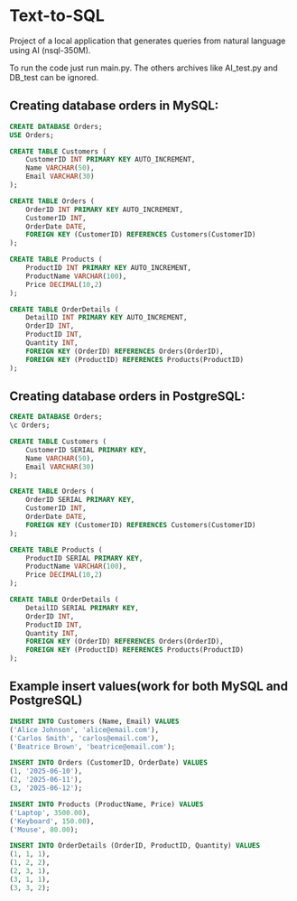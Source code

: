 # Text-to-SQL

Project of a local application that generates queries from natural language using AI (nsql-350M).

To run the code just run main.py. The others archives like AI_test.py and DB_test can be ignored.

## Creating database orders in MySQL:
```SQL
CREATE DATABASE Orders;
USE Orders;

CREATE TABLE Customers (
    CustomerID INT PRIMARY KEY AUTO_INCREMENT,
    Name VARCHAR(50),
    Email VARCHAR(30)
);

CREATE TABLE Orders (
    OrderID INT PRIMARY KEY AUTO_INCREMENT,
    CustomerID INT,
    OrderDate DATE,
    FOREIGN KEY (CustomerID) REFERENCES Customers(CustomerID)
);

CREATE TABLE Products (
    ProductID INT PRIMARY KEY AUTO_INCREMENT,
    ProductName VARCHAR(100),
    Price DECIMAL(10,2)
);

CREATE TABLE OrderDetails (
    DetailID INT PRIMARY KEY AUTO_INCREMENT,
    OrderID INT,
    ProductID INT,
    Quantity INT,
    FOREIGN KEY (OrderID) REFERENCES Orders(OrderID),
    FOREIGN KEY (ProductID) REFERENCES Products(ProductID)
);
```


## Creating database orders in PostgreSQL:
```SQL
CREATE DATABASE Orders;
\c Orders;

CREATE TABLE Customers (
    CustomerID SERIAL PRIMARY KEY,
    Name VARCHAR(50),
    Email VARCHAR(30)
);

CREATE TABLE Orders (
    OrderID SERIAL PRIMARY KEY,
    CustomerID INT,
    OrderDate DATE,
    FOREIGN KEY (CustomerID) REFERENCES Customers(CustomerID)
);

CREATE TABLE Products (
    ProductID SERIAL PRIMARY KEY,
    ProductName VARCHAR(100),
    Price DECIMAL(10,2)
);

CREATE TABLE OrderDetails (
    DetailID SERIAL PRIMARY KEY,
    OrderID INT,
    ProductID INT,
    Quantity INT,
    FOREIGN KEY (OrderID) REFERENCES Orders(OrderID),
    FOREIGN KEY (ProductID) REFERENCES Products(ProductID)
);
```

## Example insert values(work for both MySQL and PostgreSQL)
```SQL
INSERT INTO Customers (Name, Email) VALUES 
('Alice Johnson', 'alice@email.com'),
('Carlos Smith', 'carlos@email.com'),
('Beatrice Brown', 'beatrice@email.com');

INSERT INTO Orders (CustomerID, OrderDate) VALUES 
(1, '2025-06-10'),
(2, '2025-06-11'),
(3, '2025-06-12');

INSERT INTO Products (ProductName, Price) VALUES 
('Laptop', 3500.00),
('Keyboard', 150.00),
('Mouse', 80.00);

INSERT INTO OrderDetails (OrderID, ProductID, Quantity) VALUES 
(1, 1, 1),
(1, 2, 2),
(2, 3, 1),
(3, 1, 1),
(3, 3, 2);
```